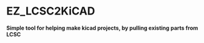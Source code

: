 # EZ_LCSC2KiCAD

**Simple tool for helping make kicad projects, by pulling existing parts from LCSC**
